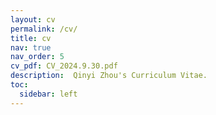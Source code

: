 ```yaml
---
layout: cv
permalink: /cv/
title: cv
nav: true
nav_order: 5
cv_pdf: CV_2024.9.30.pdf
description:  Qinyi Zhou's Curriculum Vitae.
toc:
  sidebar: left
---
```

